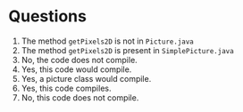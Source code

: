 # Questions

1. The method `getPixels2D` is not in `Picture.java`
2. The method `getPixels2D` is present in `SimplePicture.java`
3. No, the code does not compile.
4. Yes, this code would compile.
5. Yes, a picture class would compile.
6. Yes, this code compiles.
7. No, this code does not compile.
